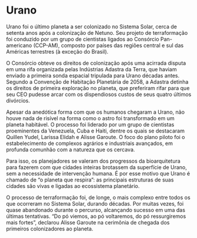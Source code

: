 # Urano

Urano foi o último planeta a ser colonizado no Sistema Solar, cerca de setenta anos após a colonização de Netuno. Seu projeto de terraformação foi conduzido por um grupo de cientistas ligados ao Consórcio Pan-americano (CCP-AM), composto por países das regiões central e sul das Américas terrestres (à exceção do Brasil).

O Consórcio obteve os direitos de colonização após uma acirrada disputa em uma rifa organizada pelas Indústrias Adastra da Terra, que haviam enviado a primeira sonda espacial tripulada para Urano décadas antes. Segundo a Convenção de Habitação Planetária de 2058, a Adastra detinha os direitos de primeira exploração no planeta, que preferiram rifar para que seu CEO pudesse arcar com os dispendiosos custos de seus quatro últimos divórcios.

Apesar da anedótica forma com que os humanos chegaram a Urano, não houve nada de risível na forma como o astro foi transformado em um planeta habitável. O processo foi liderado por um grupo de cientistas proeminentes da Venezuela, Cuba e Haiti, dentre os quais se destacaram Quillen Yudel, Larissa Elidah e Alisse Garoute. O foco do plano piloto foi o estabelecimento de complexos agrários e industriais avançados, em profunda comunhão com a natureza que os cercava.

Para isso, os planejadores se valeram dos progressos da bioarquitetura para fazerem com que cidades inteiras brotassem da superfície de Urano, sem a necessidade de intervenção humana. É por esse motivo que Urano é chamado de “o planeta que respira”: as principais estruturas de suas cidades são vivas e ligadas ao ecossistema planetário.

O processo de terraformação foi, de longe, o mais complexo entre todos os que ocorreram no Sistema Solar, durando décadas. Por muitas vezes, foi quase abandonado durante o percurso, alcançando sucesso em uma das últimas tentativas. “Do pó viemos, ao pó voltaremos, do pó ressurgiremos mais fortes”, declarou Alisse Garoute na cerimônia de chegada dos primeiros colonizadores ao planeta.
